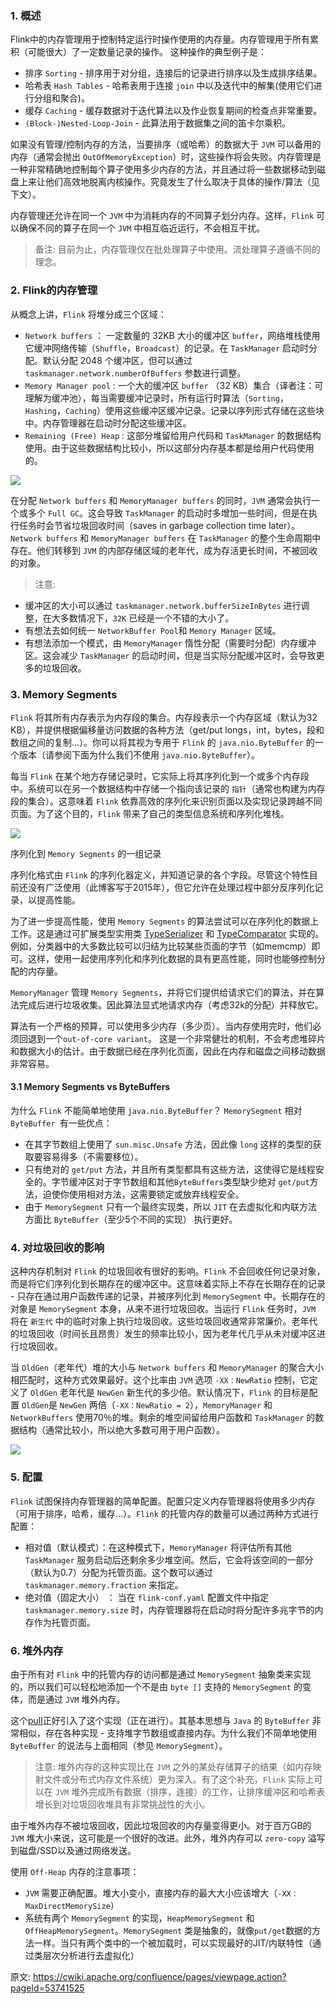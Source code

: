 ### 1. 概述

Flink中的内存管理用于控制特定运行时操作使用的内存量。内存管理用于所有累积（可能很大）了一定数量记录的操作。
这种操作的典型例子是：
- 排序 `Sorting` - 排序用于对分组，连接后的记录进行排序以及生成排序结果。
- 哈希表 `Hash Tables` - 哈希表用于连接 `join` 中以及迭代中的解集(使用它们进行分组和聚合)。
- 缓存 `Caching` - 缓存数据对于迭代算法以及作业恢复期间的检查点非常重要。
- `(Block-)Nested-Loop-Join` - 此算法用于数据集之间的笛卡尔乘积。

如果没有管理/控制内存的方法，当要排序（或哈希）的数据大于 `JVM` 可以备用的内存（通常会抛出 `OutOfMemoryException`）时，这些操作将会失败。内存管理是一种非常精确地控制每个算子使用多少内存的方法，并且通过将一些数据移动到磁盘上来让他们高效地脱离内核操作。究竟发生了什么取决于具体的操作/算法（见下文）。

内存管理还允许在同一个 `JVM` 中为消耗内存的不同算子划分内存。这样，`Flink` 可以确保不同的算子在同一个 `JVM` 中相互临近运行，不会相互干扰。

> 备注: 目前为止，内存管理仅在批处理算子中使用。流处理算子遵循不同的理念。

### 2. Flink的内存管理

从概念上讲，`Flink` 将堆分成三个区域：
- `Network buffers` ： 一定数量的 32KB 大小的缓冲区 `buffer`，网络堆栈使用它缓冲网络传输（`Shuffle`，`Broadcast`）的记录。在 `TaskManager` 启动时分配。默认分配 2048 个缓冲区，但可以通过 `taskmanager.network.numberOfBuffers` 参数进行调整。
- `Memory Manager pool` : 一个大的缓冲区 `buffer` （32 KB）集合（译者注：可理解为缓冲池），每当需要缓冲记录时，所有运行时算法（`Sorting`，`Hashing`，`Caching`）使用这些缓冲区缓冲记录。记录以序列形式存储在这些块中。内存管理器在启动时分配这些缓冲区。
- `Remaining (Free) Heap` : 这部分堆留给用户代码和 `TaskManager` 的数据结构使用。由于这些数据结构比较小，所以这部分内存基本都是给用户代码使用的。

![](img-flink-batch-internals-memory-management-1.png)

在分配 `Network buffers` 和 `MemoryManager buffers` 的同时，`JVM` 通常会执行一个或多个 `Full GC`。这会导致 `TaskManager` 的启动时多增加一些时间，但是在执行任务时会节省垃圾回收时间（saves in garbage collection time later）。`Network buffers` 和 `MemoryManager buffers` 在 `TaskManager` 的整个生命周期中存在。他们转移到 `JVM` 的内部存储区域的老年代，成为存活更长时间，不被回收的对象。

> 注意:
- 缓冲区的大小可以通过 `taskmanager.network.bufferSizeInBytes` 进行调整，在大多数情况下，`32K` 已经是一个不错的大小了。
- 有想法去如何统一 `NetworkBuffer Pool`和 `Memory Manager` 区域。
- 有想法添加一个模式，由 `MemoryManager` 惰性分配（需要时分配）内存缓冲区。这会减少 `TaskManager` 的启动时间，但是当实际分配缓冲区时，会导致更多的垃圾回收。

### 3. Memory Segments

`Flink` 将其所有内存表示为内存段的集合。内存段表示一个内存区域（默认为32 KB），并提供根据偏移量访问数据的各种方法（get/put longs，int，bytes，段和数组之间的复制...）。你可以将其视为专用于 `Flink` 的 `java.nio.ByteBuffer` 的一个版本（请参阅下面为什么我们不使用 `java.nio.ByteBuffer`）。

每当 `Flink` 在某个地方存储记录时，它实际上将其序列化到一个或多个内存段中。系统可以在另一个数据结构中存储一个指向该记录的 `指针`（通常也构建为内存段的集合）。这意味着 `Flink` 依靠高效的序列化来识别页面以及实现记录跨越不同页面。为了这个目的，`Flink` 带来了自己的类型信息系统和序列化堆栈。

![](img-flink-batch-internals-memory-management-2.png)

序列化到 `Memory Segments` 的一组记录

序列化格式由 `Flink` 的序列化器定义，并知道记录的各个字段。尽管这个特性目前还没有广泛使用（此博客写于2015年），但它允许在处理过程中部分反序列化记录，以提高性能。

为了进一步提高性能，使用 `Memory Segments` 的算法尝试可以在序列化的数据上工作。这是通过可扩展类型实用类 [TypeSerializer](https://github.com/apache/flink/blob/master/flink-core/src/main/java/org/apache/flink/api/common/typeutils/TypeSerializer.java) 和 [TypeComparator](https://github.com/apache/flink/blob/master/flink-core/src/main/java/org/apache/flink/api/common/typeutils/TypeComparator.java) 实现的。例如，分类器中的大多数比较可以归结为比较某些页面的字节（如memcmp）即可。这样，使用一起使用序列化和序列化数据的具有更高性能，同时也能够控制分配的内存量。

`MemoryManager` 管理 `Memory Segments`，并将它们提供给请求它们的算法，并在算法完成后进行垃圾收集。因此算法显式地请求内存（考虑32k的分配）并释放它。

算法有一个严格的预算，可以使用多少内存（多少页）。当内存使用完时，他们必须回退到一个`out-of-core variant`。 这是一个非常健壮的机制，不会考虑堆碎片和数据大小的估计。由于数据已经在序列化页面，因此在内存和磁盘之间移动数据非常容易。

#### 3.1 Memory Segments vs ByteBuffers

为什么 `Flink` 不能简单地使用 `java.nio.ByteBuffer`？ `MemorySegment` 相对 `ByteBuffer `有一些优点：
- 在其字节数组上使用了 `sun.misc.Unsafe` 方法，因此像 `long` 这样的类型的获取要容易得多（不需要移位）。
- 只有绝对的 `get/put` 方法，并且所有类型都具有这些方法，这使得它是线程安全的。字节缓冲区对于字节数组和其他`ByteBuffers`类型缺少绝对 `get/put`方法，迫使你使用相对方法，这需要锁定或放弃线程安全。
- 由于 `MemorySegment` 只有一个最终实现类，所以 `JIT` 在去虚拟化和内联方法方面比 `ByteBuffer`（至少5个不同的实现） 执行更好。

### 4. 对垃圾回收的影响

这种内存机制对 `Flink` 的垃圾回收有很好的影响。`Flink` 不会回收任何记录对象，而是将它们序列化到长期存在的缓冲区中。这意味着实际上不存在长期存在的记录 - 只存在通过用户函数传递的记录，并被序列化到 `MemorySegment` 中。长期存在的对象是 `MemorySegment` 本身，从来不进行垃圾回收。当运行 `Flink` 任务时，`JVM` 将在 `新生代` 中的临时对象上执行垃圾回收。这些垃圾回收通常非常廉价。老年代的垃圾回收（时间长且昂贵）发生的频率比较小，因为老年代几乎从未对缓冲区进行垃圾回收。

当 `OldGen`（老年代）堆的大小与 `Network buffers` 和 `MemoryManager` 的聚合大小相匹配时，这种方式效果最好。这个比率由 `JVM` 选项 `-XX：NewRatio` 控制，它定义了 `OldGen` 老年代是 `NewGen` 新生代的多少倍。默认情况下，`Flink` 的目标是配置 `OldGen`是 `NewGen` 两倍（`-XX：NewRatio = 2`），`MemoryManager` 和 `NetworkBuffers` 使用70％的堆。剩余的堆空间留给用户函数和 `TaskManager` 的数据结构（通常比较小，所以绝大多数可用于用户函数）。

![](img-flink-batch-internals-memory-management-3.png)

### 5. 配置

`Flink` 试图保持内存管理器的简单配置。配置只定义内存管理器将使用多少内存（可用于排序，哈希，缓存...）。`Flink` 的托管内存的数量可以通过两种方式进行配置：
- 相对值（默认模式）：在这种模式下，`MemoryManager` 将评估所有其他 `TaskManager` 服务启动后还剩余多少堆空间。然后，它会将该空间的一部分（默认为0.7）分配为托管页面。这个数可以通过 `taskmanager.memory.fraction` 来指定。
- 绝对值（固定大小） ： 当在 `flink-conf.yaml` 配置文件中指定 `taskmanager.memory.size` 时，内存管理器将在启动时将分配许多兆字节的内存作为托管页面。

### 6. 堆外内存

由于所有对 `Flink` 中的托管内存的访问都是通过 `MemorySegment` 抽象类来实现的，所以我们可以轻松地添加一个不是由 `byte []` 支持的 `MemorySegment` 的变体，而是通过 `JVM` 堆外内存。

这个[pull](https://github.com/apache/flink/pull/290)正好引入了这个实现（正在进行）。其基本思想与 `Java` 的 `ByteBuffer` 非常相似，存在各种实现 - 支持堆字节数组或直接内存。为什么我们不简单地使用 `ByteBuffer` 的说法与上面相同（参见 `MemorySegment`）。

> 注意:
堆外内存的这种实现比在 `JVM` 之外的某处存储算子的结果（如内存映射文件或分布式内存文件系统）更为深入。有了这个补充，`Flink` 实际上可以在 `JVM` 堆外完成所有数据（排序，连接）的工作，让排序缓冲区和哈希表增长到对垃圾回收堆具有非常挑战性的大小。

由于堆外内存不被垃圾回收，因此垃圾回收的内存量变得更小。对于百万GB的 `JVM` 堆大小来说，这可能是一个很好的改进。此外，堆外内存可以 `zero-copy` 溢写到磁盘/SSD以及通过网络发送。

使用 `Off-Heap` 内存的注意事项：
- `JVM` 需要正确配置。堆大小变小，直接内存的最大大小应该增大（`-XX：MaxDirectMemorySize`）
- 系统有两个 `MemorySegment` 的实现，`HeapMemorySegment` 和 `OffHeapMemorySegment`。`MemorySegment` 类是抽象的，就像`put/get`数据的方法一样。当只有两个类中的一个被加载时，可以实现最好的JIT/内联特性（通过类层次分析进行去虚拟化）

原文: https://cwiki.apache.org/confluence/pages/viewpage.action?pageId=53741525
